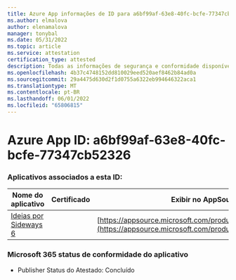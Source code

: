 ```yaml
---
title: Azure App informações de ID para a6bf99af-63e8-40fc-bcfe-77347cb52326
ms.author: elmalova
author: elenamalova
manager: tonybal
ms.date: 05/31/2022
ms.topic: article
ms.service: attestation
certification_type: attested
description: Todas as informações de segurança e conformidade disponíveis para a6bf99af-63e8-40fc-bcfe-77347cb52326.
ms.openlocfilehash: 4b37c4748152dd810029eed520aef8462b84ad0a
ms.sourcegitcommit: 29a4475d630d2f1d0755a6322eb994646322aca1
ms.translationtype: MT
ms.contentlocale: pt-BR
ms.lasthandoff: 06/01/2022
ms.locfileid: "65806815"
---
```

# <a name="azure-app-id-a6bf99af-63e8-40fc-bcfe-77347cb52326"></a>Azure App ID: a6bf99af-63e8-40fc-bcfe-77347cb52326


### <a name="apps-associated-with-this-id"></a>Aplicativos associados a esta ID:
| **Nome do aplicativo** | **Certificado** | **Exibir no AppSource** |
|--------------|---------------|-----------------------|
| [Ideias por Sideways 6](../forward/WA200002782.md) |  | [https://appsource.microsoft.com/product/office/WA200002782](https://appsource.microsoft.com/product/office/WA200002782) |

### <a name="microsoft-365-app-compliance-status"></a>Microsoft 365 status de conformidade do aplicativo
- Publisher Status do Atestado: Concluído
